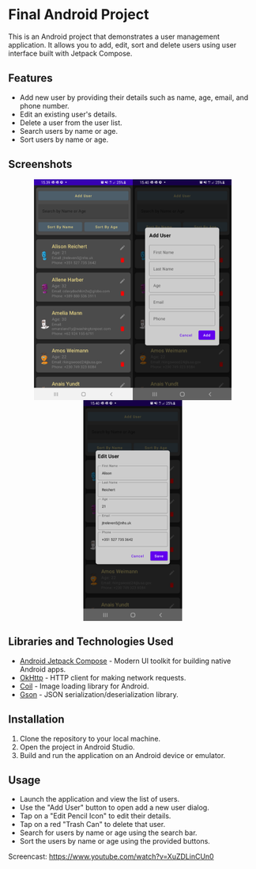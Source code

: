 # Final Android Project

This is an Android project that demonstrates a user management application. It allows you to add, edit, sort and delete users using user interface built with Jetpack Compose.

## Features

- Add new user by providing their details such as name, age, email, and phone number.
- Edit an existing user's details.
- Delete a user from the user list.
- Search users by name or age.
- Sort users by name or age.

## Screenshots

<div style="display:flex; flex-wrap: wrap; justify-content: center;">
  <img src="img.png" alt="Screenshot 1" width="200" />
  <img src="img_1.png" alt="Screenshot 2" width="200" />
  <img src="img_2.png" alt="Screenshot 3" width="200" />
</div>

## Libraries and Technologies Used

- [Android Jetpack Compose](https://developer.android.com/jetpack/compose) - Modern UI toolkit for building native Android apps.
- [OkHttp](https://square.github.io/okhttp/) - HTTP client for making network requests.
- [Coil](https://coil-kt.github.io/coil/) - Image loading library for Android.
- [Gson](https://github.com/google/gson) - JSON serialization/deserialization library.

## Installation

1. Clone the repository to your local machine.
2. Open the project in Android Studio.
3. Build and run the application on an Android device or emulator.

## Usage

- Launch the application and view the list of users.
- Use the "Add User" button to open add a new user dialog.
- Tap on a "Edit Pencil Icon" to edit their details.
- Tap on a red "Trash Can" to delete that user.
- Search for users by name or age using the search bar.
- Sort the users by name or age using the provided buttons.

Screencast: https://www.youtube.com/watch?v=XuZDLinCUn0
